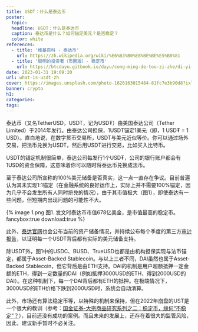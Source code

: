 ```yaml
---
title: USDT：什么是泰达币
poster:
  topic: 
  headline: USDT：什么是泰达币
  caption: 泰达币是什么？如何锚定美元？是否稳定？
  color: white
references:
  - title: '维基百科 - 泰达币'
    url: https://zh.wikipedia.org/wiki/%E6%B3%B0%E8%BE%BE%E5%B8%81
  - title: '聪明的投资者（币圈版）- 稳定币'
    url: https://btcdayu.gitbook.io/dayu/cong-ming-de-tou-zi-zhe/di-yi-zhang-tou-zi-yu-tou-ji/2.-cang-wei-guan-li-he-bao-ben-zhuan-xi
date: 2023-01-31 19:09:20
url: what-is-usdt-zh
cover: https://images.unsplash.com/photo-1626163015484-81fc7e3b90d8?ixlib=rb-4.0.3&ixid=MnwxMjA3fDB8MHxwaG90by1wYWdlfHx8fGVufDB8fHx8&auto=format&fit=crop&w=2532&q=80
banner: crypto
h1:
categories:
tags:
---
```




泰达币（又名TetherUSD，USDT，记为USD₮）由美国泰达公司（Tether Limited）于2014年发行。由泰达公司担保，1USDT锚定1美元（即，1 USD₮ = 1 USD）。直白地说，在数字货币交易所，USDT与美元近似等价。你可以通过场外交易，把法币兑换为USDT，然后用USDT进行交易，比如买入比特币。

USDT的锚定机制很简单，泰达公司每发行1个USD₮，公司的银行账户都会有1USD的资金保障，这意味着你可以随时将泰达币兑换成法币。

至于泰达公司所宣称的100%美元储备是否真实，这一点一直存在争议。目前普遍认为其未实现1:1锚定（在金融系统的良好运作上，实际上并不需要100%锚定，因为几乎不会发生所有人同时挤兑的情况），由于其市值极大（图1），即使泰达有一些问题，但短期内出现问题的可能性不大。

{% image 1.png 图1. 发文时泰达币市值678亿美金，是市值最高的稳定币。 fancybox:true download:true %}

此外，[泰达官网](https://tether.to/en/)也会公布当前的资产储备情况，并持续公布每个季度的第三方[审计报告](https://tether.to/en/transparency/#reports)，以证明每一个USDT背后都有实际的美元储备支持。

除USDT外，图1中的USDC、BUSD、TrueUSD也都是由机构担保实现与法币锚定，都属于Asset-Backed Stablecoin。与以上三者不同，DAI虽然也属于Asset-Backed Stablecoin，但它背后是由ETH支持。DAI的机制是用户超额抵押一定金额的ETH，得到一定数量的DAI（例如抵押3000USD的ETH，得到2000USD的DAI）。在这种机制下，每一个DAI背后都有ETH的抵押。在极端情况下，3000USD的ETH价格下跌到2000USD时，系统会自动清算。

此外，市场还有算法稳定币等，以特殊的机制来保持，但在2022年崩盘的UST是一个很大的教训（参考：[国金证券-大宗商品研究系列之二：稳定币，缘何“不稳定”？](https://pdf.dfcfw.com/pdf/H3_AP202205311569008455_1.pdf?1653995059000.pdf)），目前还没有成功的案例。而且未来的发展上，还存在着很大的监管风险，因此，建议新手暂时不必关注。



